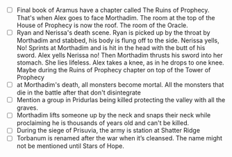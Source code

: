 - [ ] Final book of Aramus have a chapter called The Ruins of Prophecy. That's when Alex goes to face Morthadim. The room at the top of the House of Prophecy is now the roof. The room of the Oracle.  
- [ ] Ryan and Nerissa's death scene. Ryan is picked up by the throat by Morthadim and stabbed, his body is flung off to the side. Nerissa yells, No! Sprints at Morthadim and is hit in the head with the butt of his sword. Alex yells Nerissa no! Then Morthadim thrusts his sword into her stomach. She lies lifeless. Alex takes a knee, as in he drops to one knee. Maybe during the Ruins of Prophecy chapter on top of the Tower of Prophecy  
- [ ] at Morthadim's death, all monsters become mortal. All the monsters that die in the battle after that don't disintegrate  
- [ ] Mention a group in Pridurlas being killed protecting the valley with all the graves.  
- [ ] Morthadim lifts someone up by the neck and snaps their neck while proclaiming he is thousands of years old and can't be killed.  
- [ ] During the siege of Prisuvia, the army is station at Shatter Ridge  
- [ ] Torbanum is renamed after the war when it’s cleansed. The name might not be mentioned until Stars of Hope.
